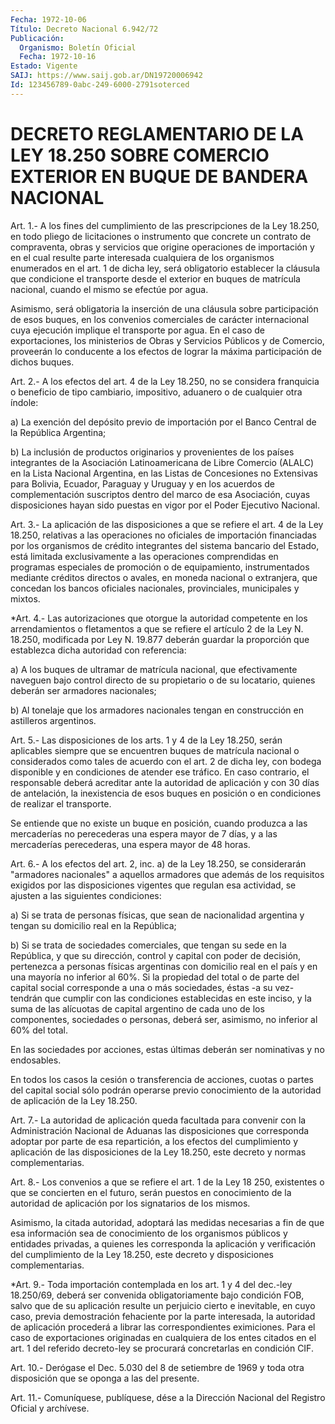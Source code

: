 ```yaml
---
Fecha: 1972-10-06
Título: Decreto Nacional 6.942/72
Publicación:
  Organismo: Boletín Oficial
  Fecha: 1972-10-16
Estado: Vigente
SAIJ: https://www.saij.gob.ar/DN19720006942
Id: 123456789-0abc-249-6000-2791soterced
---
```

# DECRETO REGLAMENTARIO DE LA LEY 18.250 SOBRE COMERCIO EXTERIOR EN BUQUE DE BANDERA NACIONAL

<a id="1"></a>
Art. 1.- A los fines del cumplimiento de las prescripciones de la Ley  18.250,  en  todo  pliego de licitaciones o instrumento que concrete un contrato de compraventa,  obras y servicios que origine operaciones de importación y en el cual  resulte  parte  interesada cualquiera de los organismos enumerados en el art. 1 de dicha  ley, será    obligatorio   establecer  la  cláusula  que  condicione  el transporte  desde el exterior  en  buques  de  matrícula  nacional, cuando el mismo se efectúe por agua.

Asimismo, será  obligatoria  la  inserción  de  una  cláusula sobre participación  de  esos  buques,  en  los convenios comerciales  de carácter internacional cuya ejecución implique  el  transporte  por agua.  En  el  caso  de  exportaciones,  los ministerios de Obras y Servicios Públicos y de Comercio, proveerán  lo  conducente  a  los efectos  de  lograr  la  máxima  participación  de  dichos  buques.

<a id="2"></a>
Art.  2.-  A  los  efectos  del art. 4 de la Ley 18.250, no se considera  franquicia o beneficio de  tipo  cambiario,  impositivo, aduanero o de cualquier otra índole:

a) La exención  del  depósito  previo  de  importación por el Banco Central de la República Argentina;

b)  La  inclusión  de productos originarios y provenientes  de  los países  integrantes  de  la  Asociación  Latinoamericana  de  Libre Comercio (ALALC) en la  Lista  Nacional Argentina, en las Listas de Concesiones  no  Extensivas  para  Bolivia,   Ecuador,  Paraguay  y Uruguay y en los acuerdos de complementación suscriptos  dentro del marco de esa Asociación, cuyas disposiciones hayan sido puestas  en vigor por el Poder Ejecutivo Nacional.

<a id="3"></a>
Art. 3.- La aplicación de las disposiciones a que se refiere el art.  4  de la Ley 18.250, relativas a las operaciones no oficiales de  importación    financiadas    por  los  organismos  de  crédito integrantes  del  sistema  bancario  del    Estado,  está  limitada exclusivamente  a  las  operaciones  comprendidas    en   programas especiales de promoción o de equipamiento, instrumentados  mediante créditos  directos  o avales, en moneda nacional o extranjera,  que concedan los bancos oficiales nacionales, provinciales, municipales y mixtos.

<a id="4"></a>
*Art.  4.-  Las  autorizaciones  que  otorgue  la  autoridad competente  en los arrendamientos o fletamentos a que se refiere el artículo 2 de  la  Ley  N.  18.250,  modificada  por  Ley N. 19.877 deberán  guardar  la proporción que establezca dicha autoridad  con referencia:

a) A los buques de ultramar de matrícula nacional, que efectivamente naveguen  bajo control directo de su propietario o de su  locatario,  quienes  deberán  ser  armadores  nacionales;

b) Al tonelaje que los armadores  nacionales tengan en construcción en astilleros argentinos.

<a id="5"></a>
Art. 5.- Las disposiciones de los arts. 1 y 4 de la Ley 18.250, serán  aplicables  siempre  que  se  encuentren buques de matrícula nacional o considerados como tales de  acuerdo  con  el  art.  2 de dicha  ley,  con  bodega disponible y en condiciones de atender ese tráfico. En caso contrario,  el  responsable  deberá acreditar ante la  autoridad  de  aplicación  y  con  30  días  de antelación,  la inexistencia  de  esos  buques  en  posición  o  en condiciones  de realizar el transporte.

Se entiende que no existe un buque en posición, cuando  produzca  a las  mercaderías no perecederas una espera mayor de 7 días, y a las mercaderías perecederas, una espera mayor de 48 horas.

<a id="6"></a>
Art. 6.- A los efectos del art. 2, inc. a) de la Ley 18.250, se considerarán   "armadores  nacionales"  a  aquellos  armadores  que además de los requisitos  exigidos  por  las disposiciones vigentes que regulan esa actividad, se ajusten a las siguientes condiciones:

a)  Si  se  trata  de  personas físicas, que sean  de  nacionalidad argentina  y  tengan  su  domicilio  real  en  la  República;

b) Si se trata de sociedades  comerciales, que tengan su sede en la República, y que su dirección,  control  y  capital  con  poder  de decisión,  pertenezca  a  personas físicas argentinas con domicilio real  en  el  país y en una mayoría  no  inferior  al  60%.  Si  la propiedad del total  o  de  parte  del capital social corresponde a una o más sociedades, éstas -a su vez-  tendrán que cumplir con las condiciones  establecidas  en  este  inciso,   y  la  suma  de  las alícuotas  de  capital  argentino  de cada uno de los  componentes, sociedades o personas, deberá ser, asimismo,  no  inferior  al  60% del total.

En    las  sociedades  por  acciones,  estas  últimas  deberán  ser nominativas y no endosables.

En todos  los casos la cesión o transferencia de acciones, cuotas o partes del  capital social sólo podrán operarse previo conocimiento de la autoridad de aplicación de la Ley 18.250.

<a id="7"></a>
Art.  7.-  La  autoridad  de  aplicación  queda facultada para convenir con la Administración Nacional de Aduanas las disposiciones que corresponda adoptar por parte de esa repartición,  a  los efectos del cumplimiento y aplicación  de  las disposiciones de la Ley 18.250, este decreto y normas complementarias.

<a id="8"></a>
Art. 8.- Los convenios a que se refiere el art. 1 de la Ley 18 250, existentes  o que se concierten en el futuro, serán puestos en conocimiento de la  autoridad  de aplicación por los signatarios de los mismos.

Asimismo, la citada autoridad, adoptará  las  medidas  necesarias a fin  de  que  esa información sea de conocimiento de los organismos públicos  y  entidades  privadas,  a  quienes  les  corresponda  la aplicación y verificación  del  cumplimiento de la Ley 18.250, este decreto y disposiciones complementarias.

<a id="9"></a>
*Art.  9.-  Toda importación contemplada en los art. 1 y 4 del dec.-ley 18.250/69,  deberá  ser  convenida  obligatoriamente  bajo condición  FOB,  salvo  que  de  su aplicación resulte un perjuicio cierto e inevitable, en cuyo caso,  previa  demostración fehaciente por  la  parte interesada, la autoridad de aplicación  procederá  a librar  las    correspondientes    eximiciones.  Para  el  caso  de exportaciones originadas en cualquiera  de  los entes citados en el art.  1  del  referido  decreto-ley  se procurará  concretarlas  en condición CIF.

<a id="10"></a>
Art.  10.- Derógase el Dec. 5.030 del 8 de setiembre de 1969 y toda otra disposición que se oponga a las del presente.

<a id="11"></a>
Art. 11.- Comuníquese, publíquese, dése a la Dirección Nacional del Registro Oficial y archívese.